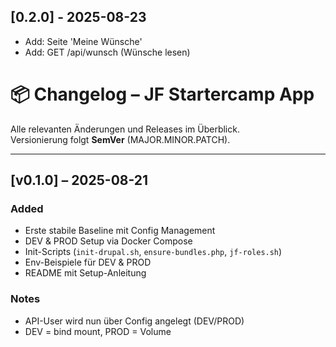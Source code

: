 ## [0.2.0] - 2025-08-23
- Add: Seite 'Meine Wünsche'
- Add: GET /api/wunsch (Wünsche lesen)

# 📦 Changelog – JF Startercamp App

Alle relevanten Änderungen und Releases im Überblick.  
Versionierung folgt **SemVer** (MAJOR.MINOR.PATCH).

---

## [v0.1.0] – 2025-08-21
### Added
- Erste stabile Baseline mit Config Management
- DEV & PROD Setup via Docker Compose
- Init-Scripts (`init-drupal.sh`, `ensure-bundles.php`, `jf-roles.sh`)
- Env-Beispiele für DEV & PROD
- README mit Setup-Anleitung

### Notes
- API-User wird nun über Config angelegt (DEV/PROD)
- DEV = bind mount, PROD = Volume
